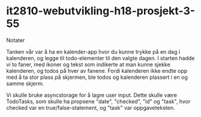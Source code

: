 ﻿# it2810-webutvikling-h18-prosjekt-3-55
Notater

Tanken vår var å ha en kalender-app hvor du kunne trykke på en dag i kalenderen, og legge til todo-elementer til den valgte dagen. I starten hadde vi to faner, med ikoner og tekst som indikerte at man kunne sjekke kalenderen, og todos på hver av fanene. Fordi kalenderen ikke endte opp med å ta stor plass på skjermen, ble todos og kalenderen plassert i en og samme skjerm.  


Vi skulle bruke asyncstorage for å lagre user input. Dette skulle være TodoTasks, som skulle ha propsene "date", "checked", "id" og "task", hvor checked var en true/false-statement, og "task" var oppgaveteksten.

